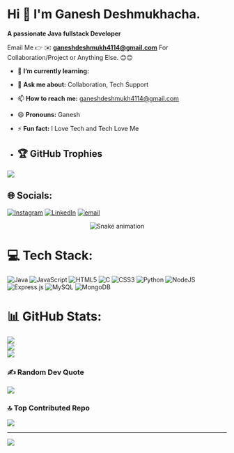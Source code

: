 #  Hi 👋 I'm Ganesh Deshmukhacha.
**A passionate Java fullstack Developer**

Email Me 👉 ✉️ **ganeshdeshmukh4114@gmail.com** For Collaboration/Project or Anything Else. 😊😊


- 🌱 **I’m currently learning:**
- 💬 **Ask me about:** Collaboration, Tech Support
- 📫 **How to reach me:** ganeshdeshmukh4114@gmail.com
- 😄 **Pronouns:** Ganesh
- ⚡ **Fun fact:** I Love Tech and Tech Love Me

- ## 🏆 GitHub Trophies
![](https://github-profile-trophy.vercel.app/?username=gd41&theme=radical&no-frame=false&no-bg=true&margin-w=4)
  
## 🌐 Socials:
[![Instagram](https://img.shields.io/badge/Instagram-%23E4405F.svg?logo=Instagram&logoColor=white)](https://instagram.com/ganesh_deshmukh41) [![LinkedIn](https://img.shields.io/badge/LinkedIn-%230077B5.svg?logo=linkedin&logoColor=white)](https://linkedin.com/in/ganesh-deshmukh-79186436a) [![email](https://img.shields.io/badge/Email-D14836?logo=gmail&logoColor=white)](mailto:ganeshdeshmukh4114@gmail.com) 

<!-- Snake Game Repo View -->

<div align="center">
  <img src="https://profile-readme-generator.com/assets/snake.svg" alt="Snake animation" />
</div>

# 💻 Tech Stack:
![Java](https://img.shields.io/badge/java-%23ED8B00.svg?style=for-the-badge&logo=openjdk&logoColor=white) ![JavaScript](https://img.shields.io/badge/javascript-%23323330.svg?style=for-the-badge&logo=javascript&logoColor=%23F7DF1E) ![HTML5](https://img.shields.io/badge/html5-%23E34F26.svg?style=for-the-badge&logo=html5&logoColor=white) ![C](https://img.shields.io/badge/c-%2300599C.svg?style=for-the-badge&logo=c&logoColor=white) ![CSS3](https://img.shields.io/badge/css3-%231572B6.svg?style=for-the-badge&logo=css3&logoColor=white) ![Python](https://img.shields.io/badge/python-3670A0?style=for-the-badge&logo=python&logoColor=ffdd54) ![NodeJS](https://img.shields.io/badge/node.js-6DA55F?style=for-the-badge&logo=node.js&logoColor=white) ![Express.js](https://img.shields.io/badge/express.js-%23404d59.svg?style=for-the-badge&logo=express&logoColor=%2361DAFB) ![MySQL](https://img.shields.io/badge/mysql-4479A1.svg?style=for-the-badge&logo=mysql&logoColor=white) ![MongoDB](https://img.shields.io/badge/MongoDB-%234ea94b.svg?style=for-the-badge&logo=mongodb&logoColor=white)
# 📊 GitHub Stats:
![](https://github-readme-stats.vercel.app/api?username=gd41&theme=dark&hide_border=false&include_all_commits=true&count_private=false)<br/>
![](https://nirzak-streak-stats.vercel.app/?user=gd41&theme=dark&hide_border=false)<br/>
![](https://github-readme-stats.vercel.app/api/top-langs/?username=gd41&theme=dark&hide_border=false&include_all_commits=true&count_private=false&layout=compact)



### ✍️ Random Dev Quote
![](https://quotes-github-readme.vercel.app/api?type=horizontal&theme=radical)

### 🔝 Top Contributed Repo
![](https://github-contributor-stats.vercel.app/api?username=gd41&limit=5&theme=dark&combine_all_yearly_contributions=true)

---
[![](https://visitcount.itsvg.in/api?id=gd41&icon=0&color=0)](https://visitcount.itsvg.in)

<!-- Proudly created with GPRM ( https://gprm.itsvg.in ) -->
